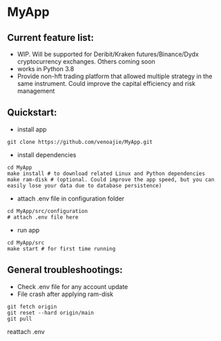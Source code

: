 # MyApp

## Current feature list:

- WIP. Will be supported for Deribit/Kraken futures/Binance/Dydx cryptocurrency exchanges. Others coming soon
- works in Python 3.8
- Provide non-hft trading platform that allowed multiple strategy in the same instrument. Could improve the capital efficiency and risk management

## Quickstart:
- install app 
```shell 
git clone https://github.com/venoajie/MyApp.git
``` 
- install dependencies
```shell 
cd MyApp
make install # to download related Linux and Python dependencies
make ram-disk # (optional. Could improve the app speed, but you can easily lose your data due to database persistence)
``` 
- attach .env file in configuration folder
```shell 
cd MyApp/src/configuration
# attach .env file here
``` 
- run app
```shell 
cd MyApp/src
make start # for first time running
``` 

## General troubleshootings:

- Check .env file for any account update
- File crash after applying ram-disk
```shell 
git fetch origin
git reset --hard origin/main
git pull
``` 
reattach .env
